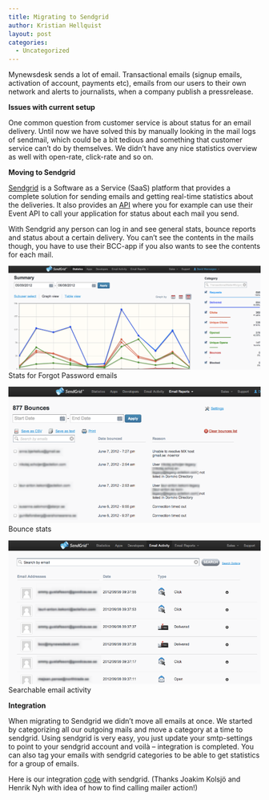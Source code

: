 ```yaml
---
title: Migrating to Sendgrid
author: Kristian Hellquist
layout: post
categories:
  - Uncategorized
---
```

Mynewsdesk sends a lot of email. Transactional emails (signup emails, activation of account, payments etc), emails from our users to their own network and alerts to journalists, when a company publish a pressrelease.

**Issues with current setup**

One common question from customer service is about status for an email delivery. Until now we have solved this by manually looking in the mail logs of sendmail, which could be a bit tedious and something that customer service can’t do by themselves. We didn’t have any nice statistics overview as well with open-rate, click-rate and so on.

**Moving to Sendgrid**

[Sendgrid][1] is a Software as a Service (SaaS) platform that provides a complete solution for sending emails and getting real-time statistics about the deliveries. It also provides an [API][2] where you for example can use their Event API to call your application for status about each mail you send.

With Sendgrid any person can log in and see general stats, bounce reports and status about a certain delivery. You can’t see the contents in the mails though, you have to use their BCC-app if you also wants to see the contents for each mail.

![Stats for Forgot Password emails](/images/wp/sendgrid-stats1.png "Stats for Forgot Password emails")
Stats for Forgot Password emails

![Bounce stats](/images/wp/sendgrid-bounce-filtered.png "Bounce stats")
Bounce stats

![Searchable email activity](/images/wp/sendgrid-activity-filtered.png "Searchable email activity")
Searchable email activity 

**Integration**

When migrating to Sendgrid we didn’t move all emails at once. We started by categorizing all our outgoing mails and move a category at a time to sendgrid. Using sendgrid is very easy, you just update your smtp-settings to point to your sendgrid account and voilà – integration is completed. You can also tag your emails with sendgrid categories to be able to get statistics for a group of emails.

Here is our integration [code][3] with sendgrid. (Thanks Joakim Kolsjö and Henrik Nyh with idea of how to find calling mailer action!)

 [1]: http://sendgrid.com/ "Sendgrid"
 [2]: http://docs.sendgrid.com/documentation/api/web-api/ "API"
 [3]: https://gist.github.com/2894535 "Ruby code"